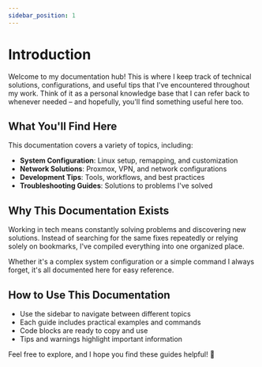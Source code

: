 ```yaml
---
sidebar_position: 1
---
```


# Introduction

Welcome to my documentation hub! This is where I keep track of technical solutions, configurations, and useful tips that I've encountered throughout my work. Think of it as a personal knowledge base that I can refer back to whenever needed – and hopefully, you'll find something useful here too.

## What You'll Find Here

This documentation covers a variety of topics, including:

- **System Configuration**: Linux setup, remapping, and customization
- **Network Solutions**: Proxmox, VPN, and network configurations  
- **Development Tips**: Tools, workflows, and best practices
- **Troubleshooting Guides**: Solutions to problems I've solved

## Why This Documentation Exists

Working in tech means constantly solving problems and discovering new solutions. Instead of searching for the same fixes repeatedly or relying solely on bookmarks, I've compiled everything into one organized place. 

Whether it's a complex system configuration or a simple command I always forget, it's all documented here for easy reference.

## How to Use This Documentation

- Use the sidebar to navigate between different topics
- Each guide includes practical examples and commands
- Code blocks are ready to copy and use
- Tips and warnings highlight important information

Feel free to explore, and I hope you find these guides helpful! 🚀 


